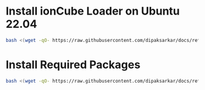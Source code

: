 # Install ionCube Loader on Ubuntu 22.04

```bash
bash <(wget -qO- https://raw.githubusercontent.com/dipaksarkar/docs/refs/heads/master/hestiacp/install_ioncube.sh)
```

# Install Required Packages

```bash
bash <(wget -qO- https://raw.githubusercontent.com/dipaksarkar/docs/refs/heads/master/hestiacp/post_install.sh)
```
